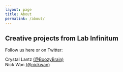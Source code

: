 ```yaml
---
layout: page
title: About
permalink: /about/
---
```


## Creative projects from Lab Infinitum  
  
Follow us here or on Twitter:  
  
Crystal Lantz [(@BoozyBrain)](https://twitter.com/boozybrain)  
Nick Wan [(@nickwan)](https://twitter.com/nickwan)
